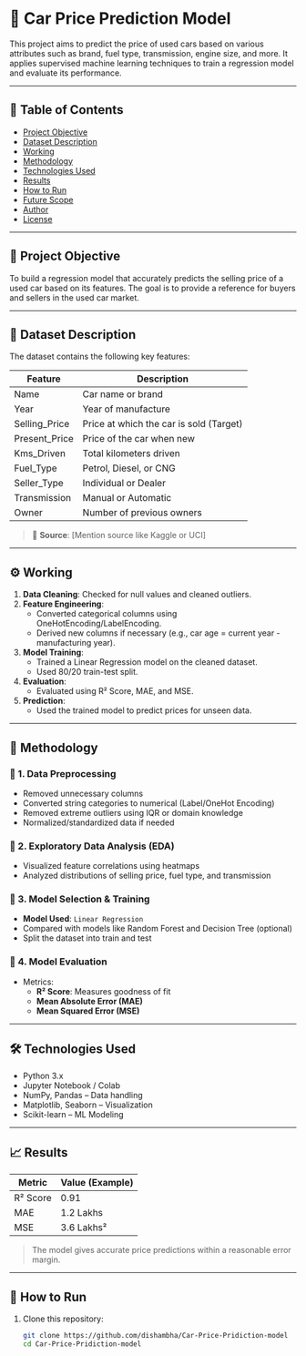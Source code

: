 # 🚗 Car Price Prediction Model

This project aims to predict the price of used cars based on various attributes such as brand, fuel type, transmission, engine size, and more. It applies supervised machine learning techniques to train a regression model and evaluate its performance.

---

## 📌 Table of Contents

- [Project Objective](#project-objective)
- [Dataset Description](#dataset-description)
- [Working](#working)
- [Methodology](#methodology)
- [Technologies Used](#technologies-used)
- [Results](#results)
- [How to Run](#how-to-run)
- [Future Scope](#future-scope)
- [Author](#author)
- [License](#license)

---

## 🎯 Project Objective

To build a regression model that accurately predicts the selling price of a used car based on its features. The goal is to provide a reference for buyers and sellers in the used car market.

---

## 📂 Dataset Description

The dataset contains the following key features:

| Feature           | Description                              |
|------------------|------------------------------------------|
| Name             | Car name or brand                        |
| Year             | Year of manufacture                      |
| Selling_Price    | Price at which the car is sold (Target) |
| Present_Price    | Price of the car when new               |
| Kms_Driven       | Total kilometers driven                  |
| Fuel_Type        | Petrol, Diesel, or CNG                   |
| Seller_Type      | Individual or Dealer                     |
| Transmission     | Manual or Automatic                      |
| Owner            | Number of previous owners                |

> 📌 **Source**: [Mention source like Kaggle or UCI]

---

## ⚙️ Working

1. **Data Cleaning**: Checked for null values and cleaned outliers.
2. **Feature Engineering**:
   - Converted categorical columns using OneHotEncoding/LabelEncoding.
   - Derived new columns if necessary (e.g., car age = current year - manufacturing year).
3. **Model Training**:
   - Trained a Linear Regression model on the cleaned dataset.
   - Used 80/20 train-test split.
4. **Evaluation**:
   - Evaluated using R² Score, MAE, and MSE.
5. **Prediction**:
   - Used the trained model to predict prices for unseen data.

---

## 🧠 Methodology

### 🔸 1. Data Preprocessing
- Removed unnecessary columns
- Converted string categories to numerical (Label/OneHot Encoding)
- Removed extreme outliers using IQR or domain knowledge
- Normalized/standardized data if needed

### 🔸 2. Exploratory Data Analysis (EDA)
- Visualized feature correlations using heatmaps
- Analyzed distributions of selling price, fuel type, and transmission

### 🔸 3. Model Selection & Training
- **Model Used**: `Linear Regression`
- Compared with models like Random Forest and Decision Tree (optional)
- Split the dataset into train and test

### 🔸 4. Model Evaluation
- Metrics:
  - **R² Score**: Measures goodness of fit
  - **Mean Absolute Error (MAE)**
  - **Mean Squared Error (MSE)**

---

## 🛠️ Technologies Used

- Python 3.x
- Jupyter Notebook / Colab
- NumPy, Pandas – Data handling
- Matplotlib, Seaborn – Visualization
- Scikit-learn – ML Modeling

---

## 📈 Results

| Metric        | Value (Example) |
|---------------|-----------------|
| R² Score      | 0.91            |
| MAE           | 1.2 Lakhs       |
| MSE           | 3.6 Lakhs²      |

> The model gives accurate price predictions within a reasonable error margin.

---

## 🚀 How to Run

1. Clone this repository:
   ```bash
   git clone https://github.com/dishambha/Car-Price-Pridiction-model
   cd Car-Price-Pridiction-model
